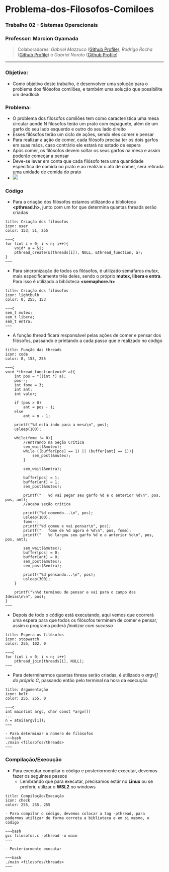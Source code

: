 # Problema-dos-Filosofos-Comiloes

### Trabalho 02 - Sistemas Operacionais
### Professor: Marcion Oyamada

>Colaboradores: *Gabriel Mazzuco* ([Github Profile](https://github.com/gabrielmazz)), *Rodrigo Rocha* ([Github Profile](https://github.com/Rodrigo2603)) e *Gabriel Norato* ([Github Profile](https://github.com/iMaGiNaTrOn))
---

### Objetivo:
- Como objetivo deste trabalho, é desenvolver uma solução para o problema dos filósofos comilões, e também uma solução que possibilite um deadlock

### Problema:
- O problema dos filosofos comilões tem como característica uma mesa circular aonde N filosofos terão um prato com espaguete, além de um garfo do seu lado esquerdo e outro do seu lado direito
- Esses filósofos terão um ciclo de ações, sendo eles comer e pensar
- Para realizar a ação de comer, cada filósofo precisa ter os dois garfos em suas mãos, caso contrário ele estará no estado de espera
- Após comer, os filósofos devem soltar os seus garfos na mesa e assim poderão começar a pensar
- Deve-se levar em conta que cada filósofo tera uma quantidade específica de comida no prato e ao realizar o ato de comer, será retirada uma unidade de comida do prato
- ![](https://blog.pantuza.com/uploads/675a2863bab6e110511e5925c4c339ee12e2d94e)

### Código

- Para a criação dos filósofos estamos utilizando a biblioteca **<pthread.h>**, junto com um for que determina quantas threads serão criadas

```ad-note
title: Criação dos filósofos
icon: user
color: 153, 51, 255

~~~c
for (int i = 0; i < n; i++){
	void* a = &i;
	pthread_create(&(threads[i]), NULL, &thread_function, a);
}
~~~
```

- Para sincronização de todos os filósofos, é utilizado semáfaros *mutex*, mais especificamente três deles, sendo o próprio **mutex, libera e entra**. Para isso é utilizado a biblioteca **<semaphore.h>**

```ad-note
title: Criação dos filósofos
icon: lightbulb
color: 0, 255, 153

~~~c
sem_t mutex;
sem_t libera;
sem_t entra;
~~~
```

- A função thread ficará responsável pelas ações de comer e pensar dos filósofos, passando e printando a cada passo que é realizado no código
```ad-note
title: Função das threads
icon: code
color: 0, 153, 255

~~~c
void *thread_function(void* a){
    int pos = *((int *) a);
    pos--;
    int fome = 3;
    int ant;
    int valor;

    if (pos > 0)
        ant = pos - 1;
    else
        ant = n - 1;
        
    printf("%d está indo para a mesa\n", pos);
    usleep(100);

    while(fome != 0){
        //entrando na Seção Crítica
        sem_wait(&mutex);
        while ((buffer[pos] == 1) || (buffer[ant] == 1)){
            sem_post(&mutex);
        }
        
        sem_wait(&entra);

        buffer[pos] = 1;
        buffer[ant] = 1;
        sem_post(&mutex);

        printf("   %d vai pegar seu garfo %d e o anterior %d\n", pos, pos, ant);
        //acaba seção critica

        printf("%d comendo...\n", pos);
        usleep(100);
        fome--;
        printf("%d comeu e vai pensar\n", pos);
        printf("   fome de %d agora é %d\n", pos, fome);
        printf("   %d largou seu garfo %d e o anterior %d\n", pos, pos, ant);

        sem_wait(&mutex);
        buffer[pos] = 0;
        buffer[ant] = 0;
        sem_post(&mutex);
        sem_post(&entra);

        printf("%d pensando...\n", pos);
        usleep(300);
    }

    printf("\n%d terminou de pensar e vai para o campo das Ideias\n\n", pos);
}
~~~
```

- Depois de todo o código está executando, aqui vemos que ocorrerá uma espera para que todos os filósofos terminem de comer e pensar, assim o programa poderá *finalizar com sucesso*

```ad-note
title: Espera os filósofos
icon: stopwatch
color: 255, 102, 0

~~~c
for (int i = 0; i < n; i++)
    pthread_join(threads[i], NULL);
~~~
```

- Para determinarmos quantas threas serão criadas, é utilizado o *argv[] do próprio C*, passando então pelo terminal na hora da execução

```ad-note
title: Argumentação
icon: bolt
color: 255, 255, 0

~~~c
int main(int argc, char const *argv[])
...
n = atoi(argv[1]);
~~~

- Para determinar o número de filósofos
~~~bash
./main <filosofos/threads>
~~~
```

### Compilação/Execução

- Para executar compilar o código e posteriormente executar, devemos fazer os seguintes passos
	- Lembrando que para executar, precisamos estár no **Linux** ou se preferir, utilizar o **WSL2** no windows

```ad-note
title: Compilação/Execução
icon: check
color: 255, 255, 255

- Para compilar o código, devemos colocar a tag -pthread, para podermos utilizar de forma correta a biblioteca e em si mesmo, o código

~~~bash
gcc filosofos.c -pthread -o main
~~~

- Posteriormente executar

~~~bash
./main <filosofos/threads>
~~~
```


